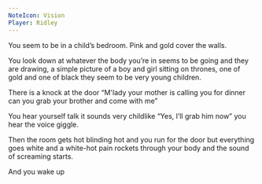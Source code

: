 ```yaml
---
NoteIcon: Vision
Player: Ridley
---
```

You seem to be in a child’s bedroom. Pink and gold cover the walls. 

You look down at whatever the body you’re in seems to be going and they are drawing, a simple picture of a boy and girl sitting on thrones, one of gold and one of black they seem to be very young children. 

There is a knock at the door “M'lady your mother is calling you for dinner can you grab your brother and come with me” 

You hear yourself talk it sounds very childlike “Yes, I’ll grab him now” you hear the voice giggle. 

Then the room gets hot blinding hot and you run for the door but everything goes white and a white-hot pain rockets through your body and the sound of screaming starts. 

And you wake up